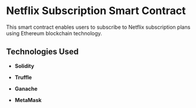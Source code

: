 # Netflix Subscription Smart Contract

This smart contract enables users to subscribe to Netflix subscription plans using Ethereum blockchain technology.

## Technologies Used

- **Solidity**
  
- **Truffle**

- **Ganache**

- **MetaMask**
